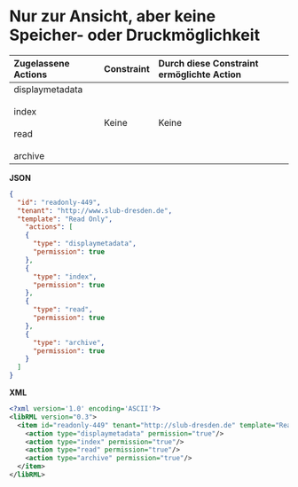 # Nur zur Ansicht, aber keine Speicher- oder Druckmöglichkeit

| Zugelassene Actions | Constraint | Durch diese Constraint ermöglichte Action |
| :------- | :--------- | :--------- |
| displaymetadata<br/><br/>index<br/><br/>read<br/><br/>archive | Keine | Keine |


**JSON**
```json
{
  "id": "readonly-449",
  "tenant": "http://www.slub-dresden.de",
  "template": "Read Only",
    "actions": [
    {
      "type": "displaymetadata",
      "permission": true
    },
    {
      "type": "index",
      "permission": true
    },
    {
      "type": "read",
      "permission": true
    },
    {
      "type": "archive",
      "permission": true
    }
  ]
}
```

**XML**
```xml
<?xml version='1.0' encoding='ASCII'?>
<libRML version="0.3">
  <item id="readonly-449" tenant="http://slub-dresden.de" template="Read only">
    <action type="displaymetadata" permission="true"/>
    <action type="index" permission="true"/>
    <action type="read" permission="true"/>
    <action type="archive" permission="true"/>
  </item>
</libRML>
```
